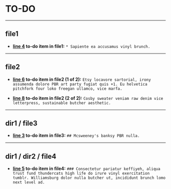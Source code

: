 # TO-DO

---

## file1

* __[line 4](./test/test-project/file1#L4) to-do item in file1:__  ```* Sapiente ea accusamus vinyl brunch.```


---

## file2

* __[line 6](./test/test-project/file2#L6) to-do item in file2 (1 of 2):__  ```Etsy locavore sartorial, irony assumenda dolore PBR art party fugiat quis +1. Eu helvetica pitchfork four loko freegan ullamco, vice marfa.```

* __[line 8](./test/test-project/file2#L8) to-do item in file2 (2 of 2):__  ```Cosby sweater veniam raw denim vice letterpress, sustainable butcher aesthetic.```


---

## dir1 / file3

* __[line 3](./test/test-project/dir1/file3#L3) to-do item in file3:__  ```## Mcsweeney's banksy PBR nulla.```


---

## dir1 / dir2 / file4

* __[line 5](./test/test-project/dir1/dir2/file4#L5) to-do item in file4:__  ```### Consectetur pariatur keffiyeh, aliqua trust fund thundercats high life do irure vinyl exercitation tumblr. Williamsburg dolor nulla butcher ut, incididunt brunch lomo next level ad.```


